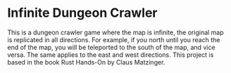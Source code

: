 # Infinite Dungeon Crawler

This is a dungeon crawler game where the map is infinite, the original map is replicated in all directions. For example, if you north until you reach the end of the map, you will be teleported to the south of the map, and vice versa. The same applies to the east and west directions. This project is based in the book Rust Hands-On by Claus Matzinger.